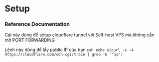 # Setup  

### Reference Documentation

Cái này dùng để setup cloudflare tunnel với Self-host VPS mà không cần mở PORT FORWARDING

Lệnh này dùng để lấy public IP của bạn
``ssh
echo $(curl -s -4 https://cloudflare.com/cdn-cgi/trace | grep -E '^ip')
``
